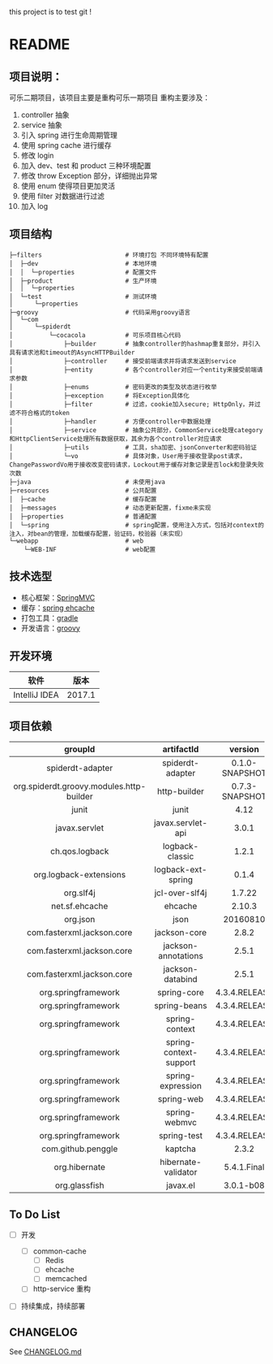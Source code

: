 this project is to test git !
# README #

## 项目说明：
可乐二期项目，该项目主要是重构可乐一期项目
重构主要涉及：
1. controller 抽象
2. service 抽象
3. 引入 spring 进行生命周期管理
4. 使用 spring cache 进行缓存
5. 修改 login 
6. 加入 dev、test 和 product 三种环境配置
7. 修改 throw Exception 部分，详细抛出异常
8. 使用 enum 使得项目更加灵活
9. 使用 filter 对数据进行过滤
10. 加入 log

## 项目结构
```
├─filters                       # 环境打包 不同环境特有配置
│  ├─dev                        # 本地环境
│  │  └─properties              # 配置文件
│  ├─product                    # 生产环境
│  │  └─properties              
│  └─test                       # 测试环境
│      └─properties
├─groovy                        # 代码采用groovy语言
│  └─com
│      └─spiderdt
│          └─cocacola           # 可乐项目核心代码
│              ├─builder        # 抽象controller的hashmap重复部分，并引入具有请求池和timeout的AsyncHTTPBuilder
│              ├─controller     # 接受前端请求并将请求发送到service
│              ├─entity         # 各个controller对应一个entity来接受前端请求参数
│              ├─enums          # 密码更改的类型及状态进行枚举
│              ├─exception      # 将Exception具体化
│              ├─filter         # 过滤，cookie加入secure; HttpOnly，并过滤不符合格式的token
│              ├─handler        # 方便controller中数据处理
│              ├─service        # 抽象公共部分，CommonService处理category和HttpClientService处理所有数据获取，其余为各个controller对应请求
│              ├─utils          # 工具，sha加密、jsonConverter和密码验证
│              └─vo             # 具体对象，User用于接收登录post请求，ChangePasswordVo用于接收改变密码请求，Lockout用于缓存对象记录是否lock和登录失败次数
├─java                          # 未使用java
├─resources                     # 公共配置
│  ├─cache                      # 缓存配置
│  ├─messages                   # 动态更新配置，fixme未实现
│  ├─properties                 # 普通配置
│  └─spring                     # spring配置，使用注入方式，包括对context的注入，对bean的管理，加载缓存配置，验证码，校验器（未实现）
└─webapp                        # web
    └─WEB-INF                   # web配置
```

## 技术选型
+ 核心框架：[SpringMVC]
+ 缓存：[spring ehcache]
+ 打包工具：[gradle]
+ 开发语言：[groovy]

## 开发环境
| 软件 | 版本 |
| :---: | :----: |
| IntelliJ IDEA | 2017.1 |

## 项目依赖
| groupId | artifactId | version |
| :------: | :------: | :------: |
| spiderdt-adapter | spiderdt-adapter | 0.1.0-SNAPSHOT |
| org.spiderdt.groovy.modules.http-builder | http-builder | 0.7.3-SNAPSHOT |
| junit | junit | 4.12 |
| javax.servlet | javax.servlet-api | 3.0.1 |
| ch.qos.logback | logback-classic | 1.2.1 |
| org.logback-extensions | logback-ext-spring | 0.1.4 |
| org.slf4j | jcl-over-slf4j | 1.7.22 |
| net.sf.ehcache | ehcache | 2.10.3 |
| org.json | json | 20160810 |
| com.fasterxml.jackson.core | jackson-core | 2.8.2 |
| com.fasterxml.jackson.core | jackson-annotations | 2.5.1 |
| com.fasterxml.jackson.core | jackson-databind | 2.5.1 |
| org.springframework | spring-core | 4.3.4.RELEASE |
| org.springframework | spring-beans | 4.3.4.RELEASE |
| org.springframework | spring-context | 4.3.4.RELEASE |
| org.springframework | spring-context-support | 4.3.4.RELEASE |
| org.springframework | spring-expression | 4.3.4.RELEASE |
| org.springframework | spring-web | 4.3.4.RELEASE |
| org.springframework | spring-webmvc | 4.3.4.RELEASE |
| org.springframework | spring-test | 4.3.4.RELEASE |
| com.github.penggle | kaptcha | 2.3.2 |
| org.hibernate | hibernate-validator | 5.4.1.Final |
| org.glassfish | javax.el | 3.0.1-b08 |



## To Do List
+ [ ] 开发
    + [ ] common-cache
        + [ ] Redis
        + [ ] ehcache
        + [ ] memcached
    + [ ] http-service 重构
+ [ ] 持续集成，持续部署


## CHANGELOG 

See [CHANGELOG.md]



[CHANGELOG.md]: CHANGELOG.md
[SpringMVC]: https://projects.spring.io/spring-framework/
[spring ehcache]: http://www.ehcache.org/
[gradle]: https://gradle.org/
[groovy]: http://groovy-lang.org/
